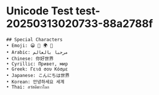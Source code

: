 # Unicode Test test-20250313020733-88a2788f
    
    ## Special Characters
    • Emoji: 😀 🚀 🌍 🎉
    • Arabic: مرحبا بالعالم
    • Chinese: 你好世界
    • Cyrillic: Привет, мир
    • Greek: Γειά σου Κόσμε
    • Japanese: こんにちは世界
    • Korean: 안녕하세요 세계
    • Thai: สวัสดีชาวโลก
    